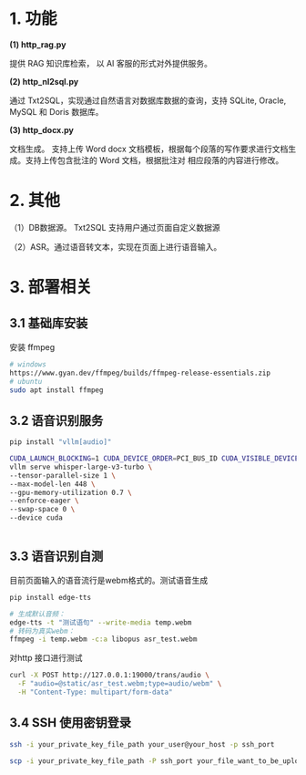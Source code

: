 # 1. 功能

 **(1) http_rag.py**

提供 RAG 知识库检索， 以 AI 客服的形式对外提供服务。

**(2) http_nl2sql.py**

通过 Txt2SQL，实现通过自然语言对数据库数据的查询，支持 SQLite, Oracle, MySQL 和 Doris 数据库。

 **(3) http_docx.py**

文档生成。 支持上传 Word docx 文档模板，根据每个段落的写作要求进行文档生成。支持上传包含批注的 Word 文档，根据批注对 相应段落的内容进行修改。

# 2. 其他 

（1）DB数据源。 Txt2SQL 支持用户通过页面自定义数据源

（2）ASR。通过语音转文本，实现在页面上进行语音输入。

# 3. 部署相关

## 3.1 基础库安装

安装  ffmpeg

```sh
# windows 
https://www.gyan.dev/ffmpeg/builds/ffmpeg-release-essentials.zip
# ubuntu
sudo apt install ffmpeg
```



## 3.2 语音识别服务

```sh
pip install "vllm[audio]"

CUDA_LAUNCH_BLOCKING=1 CUDA_DEVICE_ORDER=PCI_BUS_ID CUDA_VISIBLE_DEVICES=1 \
vllm serve whisper-large-v3-turbo \
--tensor-parallel-size 1 \
--max-model-len 448 \
--gpu-memory-utilization 0.7 \
--enforce-eager \
--swap-space 0 \
--device cuda
```

```sh

```

## 3.3 语音识别自测

目前页面输入的语音流行是webm格式的。测试语音生成

```sh
pip install edge-tts 

# 生成默认音频：
edge-tts -t "测试语句" --write-media temp.webm
# 转码为真实webm：
ffmpeg -i temp.webm -c:a libopus asr_test.webm
```

对http 接口进行测试

```sh
curl -X POST http://127.0.0.1:19000/trans/audio \
  -F "audio=@static/asr_test.webm;type=audio/webm" \
  -H "Content-Type: multipart/form-data"
```

## 3.4 SSH 使用密钥登录
```sh
ssh -i your_private_key_file_path your_user@your_host -p ssh_port

scp -i your_private_key_file_path -P ssh_port your_file_want_to_be_uploaed devbox@your_host:/your_host_dir

```
